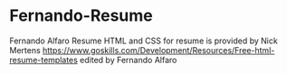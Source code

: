 # Fernando-Resume
Fernando Alfaro Resume
HTML and CSS for resume is provided by Nick Mertens https://www.goskills.com/Development/Resources/Free-html-resume-templates 
edited by Fernando Alfaro
